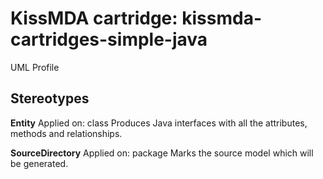 KissMDA cartridge: kissmda-cartridges-simple-java
=================================================

UML Profile

Stereotypes
-----------

**Entity**
Applied on: class
Produces Java interfaces with all the attributes, methods and relationships.

**SourceDirectory**
Applied on: package
Marks the source model which will be generated.
